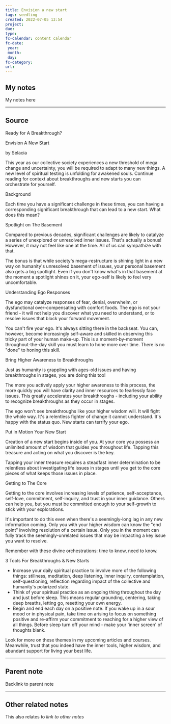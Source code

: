 ```yaml
---
title: Envision a new start
tags: seedling
created: 2022-07-05 13:54
project: 
due: 
type: 
fc-calendar: content calendar
fc-date:
 year: 
 month: 
 day: 
fc-category: 
url:
---
```


## My notes

My notes here

---

## Source

Ready for A Breakthrough?

Envision A New Start

by Selacia

This year as our collective society experiences a new threshold of mega change and uncertainty, you will be required to adapt to many new things. A new level of spiritual testing is unfolding for awakened souls. Continue reading for context about breakthroughs and new starts you can orchestrate for yourself.

Background

Each time you have a significant challenge in these times, you can having a corresponding significant breakthrough that can lead to a new start. What does this mean?

Spotlight on The Basement

Compared to previous decades, significant challenges are likely to catalyze a series of unexplored or unresolved inner issues. That's actually a bonus! However, it may not feel like one at the time. All of us can sympathize with that.

The bonus is that while society's mega-restructure is shining light in a new way on humanity's unresolved basement of issues, your personal basement also gets a big spotlight. Even if you don't know what's in that basement at the moment a spotlight shines on it, your ego-self is likely to feel very uncomfortable.

Understanding Ego Responses

The ego may catalyze responses of fear, denial, overwhelm, or dysfunctional over-compensating with comfort foods. The ego is not your friend - it will not help you discover what you need to understand, or to resolve issues that block your forward movement.

You can't fire your ego. It's always sitting there in the backseat. You can, however, become increasingly self-aware and skilled in observing this tricky part of your human make-up. This is a moment-by-moment throughout-the-day skill you must learn to hone more over time. There is no "done" to honing this skill.

Bring Higher Awareness to Breakthroughs

Just as humanity is grappling with ages-old issues and having breakthroughs in stages, you are doing this too!

The more you actively apply your higher awareness to this process, the more quickly you will have clarity and inner resources to fearlessly face issues. This greatly accelerates your breakthroughs - including your ability to recognize breakthroughs as they occur in stages.

The ego won't see breakthroughs like your higher wisdom will. It will fight the whole way. It's a relentless fighter of change it cannot understand. It's happy with the status quo. New starts can terrify your ego.

Put in Motion Your New Start

Creation of a new start begins inside of you. At your core you possess an unlimited amount of wisdom that guides you throughout life. Tapping this treasure and acting on what you discover is the key.

Tapping your inner treasure requires a steadfast inner determination to be relentless about investigating life issues in stages until you get to the core pieces of what keeps those issues in place.

Getting to The Core

Getting to the core involves increasing levels of patience, self-acceptance, self-love, commitment, self-inquiry, and trust in your inner guidance. Others can help you, but you must be committed enough to your self-growth to stick with your explorations.

It's important to do this even when there's a seemingly-long lag in any new information coming. Only you with your higher wisdom can know the "end point" involving resolution of a certain issue. Only you in the moment can fully track the seemingly-unrelated issues that may be impacting a key issue you want to resolve.

Remember with these divine orchestrations: time to know, need to know.

3 Tools For Breakthroughs & New Starts

-   Increase your daily spiritual practice to involve more of the following things: stillness, meditation, deep listening, inner inquiry, contemplation, self-questioning, reflection regarding impact of the collective and humanity's polarized state.
-   Think of your spiritual practice as an ongoing thing throughout the day and just before sleep. This means regular grounding, centering, taking deep breaths, letting go, resetting your own energy.
-   Begin and end each day on a positive note. If you wake up in a sour mood or in physical pain, take time on arising to focus on something positive and re-affirm your commitment to reaching for a higher view of all things. Before sleep turn off your mind - make your 'inner screen' of thoughts blank.

Look for more on these themes in my upcoming articles and courses. Meanwhile, trust that you indeed have the inner tools, higher wisdom, and abundant support for living your best life.

---

## Parent note

Backlink to parent note

---

## Other related notes

This also relates to *link to other notes*

